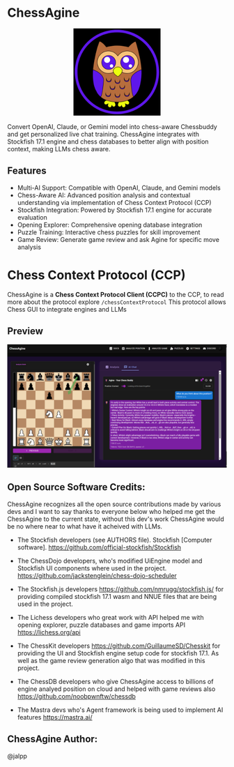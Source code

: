 # ChessAgine

<p align="center">
  <img src="/public/static/images/agineowl.png" alt="ChessAgine" width="200"/>
</p>

Convert OpenAI, Claude, or Gemini model into chess-aware Chessbuddy and get personalized live chat training. ChessAgine integrates with Stockfish 17.1 engine and chess databases to better align with position context, making LLMs chess aware.

## Features

- Multi-AI Support: Compatible with OpenAI, Claude, and Gemini models
- Chess-Aware AI: Advanced position analysis and contextual understanding via implementation of Chess Context Protocol (CCP)
- Stockfish Integration: Powered by Stockfish 17.1 engine for accurate evaluation
- Opening Explorer: Comprehensive opening database integration
- Puzzle Training: Interactive chess puzzles for skill improvement
- Game Review: Generate game review and ask Agine for specific move analysis

# Chess Context Protocol (CCP)

ChessAgine is a **Chess Context Protocol Client (CCPC)** to the CCP, to read more about the protocol explore `/chessContextProtocol` This protocol allows Chess GUI to integrate engines and LLMs

## Preview

<p align="center">
  <img src="/public/static/images/aginepreviewgh.png" alt="ChessAgine_Preview" >
</p>


## Open Source Software Credits:

ChessAgine recognizes all the open source contributions made by various devs and I want to say thanks to everyone below who helped me get the ChessAgine to the current state, without this dev's work ChessAgine would be no where near to what have it acheived with LLMs.

- The Stockfish developers (see AUTHORS file). Stockfish [Computer software]. https://github.com/official-stockfish/Stockfish

- The ChessDojo developers, who's modified UiEngine model and Stockfish UI components where used in the project. https://github.com/jackstenglein/chess-dojo-scheduler

- The Stockfish.js developers https://github.com/nmrugg/stockfish.js/ for providing compiled stockfish 17.1 wasm and NNUE files that are being used in the project.

- The Lichess developers who great work with API helped me with opening explorer, puzzle databases and game imports API https://lichess.org/api

- The ChessKit developers https://github.com/GuillaumeSD/Chesskit for providing the UI and Stockfish engine setup code for stockfish 17.1. As well as the game review generation algo that was modified in this project.

- The ChessDB developers who give ChessAgine access to billions of engine analyed position on cloud and helped 
with game reviews also https://github.com/noobpwnftw/chessdb

- The Mastra devs who's Agent framework is being used to implement AI features https://mastra.ai/

## ChessAgine Author:
@jalpp
